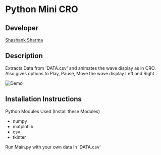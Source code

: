 # Python Mini CRO

## Developer
[Shashank Sharma](mailto:shashankrnr32@gmail.com)

## Description

Extracts Data from 'DATA.csv' and animates the wave display as in CRO. Also gives options to Play, Pause, Move the wave display Left and Right

![Demo](https://i.imgur.com/xJseqJp.gifv)
## Installation Instructions

Python Modules Used (Install these Modules)
- numpy
- matplotlib
- csv
- tkinter

Run Main.py with your own data in 'DATA.csv'



